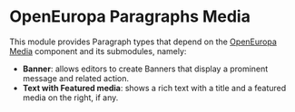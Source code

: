OpenEuropa Paragraphs Media
===========================

This module provides Paragraph types that depend on the [OpenEuropa Media](https://github.com/openeuropa/oe_media)
component and its submodules, namely:

- **Banner**: allows editors to create Banners that display a prominent message and related action.
- **Text with Featured media**: shows a rich text with a title and a featured media on the right, if any.
